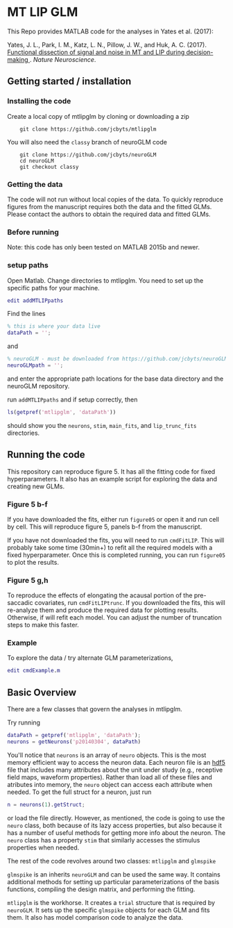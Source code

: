 # MT LIP GLM

This Repo provides MATLAB code for the analyses in Yates et al. (2017):

Yates, J. L., Park, I. M., Katz, L. N., Pillow, J. W., and Huk, A. C. (2017).
[Functional dissection of signal and noise in MT and LIP during decision-making
](http://doi.org/10.1038/nn.4611). _Nature Neuroscience_. 

## Getting started / installation

### Installing the code

Create a local copy of mtlipglm by cloning or downloading a zip

```shell
	git clone https://github.com/jcbyts/mtlipglm
```

You will also need the `classy` branch of neuroGLM code

```shell
	git clone https://github.com/jcbyts/neuroGLM
	cd neuroGLM
	git checkout classy
```

### Getting the data
The code will not run without local copies of the data. To quickly reproduce figures from the manuscript requires both the data and the fitted GLMs. Please contact the authors to obtain the required data and fitted GLMs.

### Before running
Note: this code has only been tested on MATLAB 2015b and newer.


### setup paths
Open Matlab. Change directories to mtlipglm. You need to set up the specific paths for your machine.

```matlab
edit addMTLIPpaths
```

Find the lines

```matlab
% this is where your data live
dataPath = '';
```

and

```matlab
% neuroGLM - must be downloaded from https://github.com/jcbyts/neuroGLM 
neuroGLMpath = '';
```

and enter the appropriate path locations for the base data directory and the neuroGLM repository.

run `addMTLIPpaths` and if setup correctly, then 

```matlab
ls(getpref('mtlipglm', 'dataPath'))
```
should show you the `neurons`, `stim`, `main_fits`, and `lip_trunc_fits` directories.

## Running the code

This repository can reproduce figure 5. It has all the fitting code for fixed hyperparameters. It also has an example script for exploring the data and creating new GLMs.

### Figure 5 b-f
If you have downloaded the fits, either run `figure05` or open it and run cell by cell. This will reproduce figure 5, panels b-f from the manuscript.

If you have not downloaded the fits, you will need to run `cmdFitLIP`. This will probably take some time (30min+) to refit all the required models with a fixed hyperparameter. Once this is completed running, you can run `figure05` to plot the results.

### Figure 5 g,h
To reproduce the effects of elongating the acausal portion of the pre-saccadic covariates, run `cmdFitLIPtrunc`. If you downloaded the fits, this will re-analyze them and produce the required data for plotting results. Otherwise, if will refit each model. You can adjust the number of truncation steps to make this faster.

### Example

To explore the data / try alternate GLM parameterizations,
```matlab
edit cmdExample.m
```

## Basic Overview

There are a few classes that govern the analyses in mtlipglm. 

Try running
```matlab
dataPath = getpref('mtlipglm', 'dataPath');
neurons = getNeurons('p20140304', dataPath)
```

You'll notice that `neurons` is an array of `neuro` objects. This is the most memory efficient way to access the neuron data. Each neuron file is an [hdf5](https://www.google.com/search?q=hdf5) file that includes many attributes about the unit under study (e.g., receptive field maps, waveform properties). Rather than load all of these files and atributes into memory, the `neuro` object can access each attribute when needed. To get the full struct for a neuron, just run

```matlab
n = neurons(1).getStruct;
```
or load the file directly. However, as mentioned, the code is going to use the `neuro` class, both because of its lazy access properties, but also because it has a number of useful methods for getting more info about the neuron. The `neuro` class has a property `stim` that similarly accesses the stimulus properties when needed.

The rest of the code revolves around two classes: `mtlipglm` and `glmspike` 

`glmspike` is an inherits `neuroGLM` and can be used the same way. It contains additional methods for setting up particular parameterizations of the basis functions, compiling the design matrix, and performing the fitting.

`mtlipglm` is the workhorse. It creates a `trial` structure that is required by `neuroGLM`. It sets up the specific `glmspike` objects for each GLM and fits them. It also has model comparison code to analyze the data.










